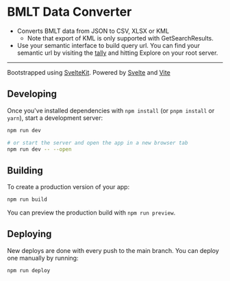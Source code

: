 # BMLT Data Converter

- Converts BMLT data from JSON to CSV, XLSX or KML
  - Note that export of KML is only supported with GetSearchResults.
- Use your semantic interface to build query url. You can find your semantic url by visiting the
  [tally](https://tally.bmlt.app/) and hitting Explore on your root server.

---

Bootstrapped using [SvelteKit](https://kit.svelte.dev/). Powered by [Svelte](https://svelte.dev/) and [Vite](https://vitejs.dev/)

## Developing

Once you've installed dependencies with `npm install` (or `pnpm install` or `yarn`), start a development server:

```bash
npm run dev

# or start the server and open the app in a new browser tab
npm run dev -- --open
```

## Building

To create a production version of your app:

```bash
npm run build
```

You can preview the production build with `npm run preview`.

## Deploying

New deploys are done with every push to the main branch. You can deploy one manually by running:

```bash
npm run deploy
```
